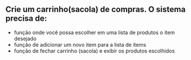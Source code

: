 ## Crie um carrinho(sacola) de compras. O sistema precisa de:
- função onde você possa escolher em uma lista de produtos o item desejado
- função de adicionar um novo item para a lista de items
- função de fechar carrinho (sacola) e exibir os produtos escolhidos